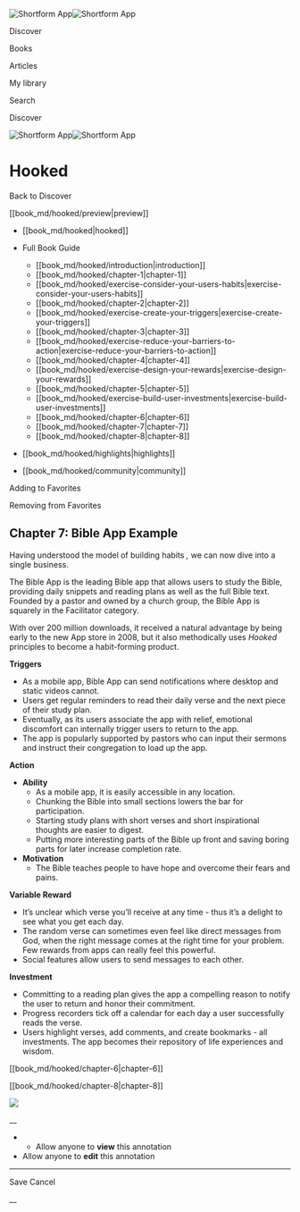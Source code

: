 ![Shortform App](/img/logo.36a2399e.svg)![Shortform App](/img/logo-dark.70c1b072.svg)

Discover

Books

Articles

My library

Search

Discover

![Shortform App](/img/logo.36a2399e.svg)![Shortform App](/img/logo-dark.70c1b072.svg)

# Hooked

Back to Discover

[[book_md/hooked/preview|preview]]

  * [[book_md/hooked|hooked]]
  * Full Book Guide

    * [[book_md/hooked/introduction|introduction]]
    * [[book_md/hooked/chapter-1|chapter-1]]
    * [[book_md/hooked/exercise-consider-your-users-habits|exercise-consider-your-users-habits]]
    * [[book_md/hooked/chapter-2|chapter-2]]
    * [[book_md/hooked/exercise-create-your-triggers|exercise-create-your-triggers]]
    * [[book_md/hooked/chapter-3|chapter-3]]
    * [[book_md/hooked/exercise-reduce-your-barriers-to-action|exercise-reduce-your-barriers-to-action]]
    * [[book_md/hooked/chapter-4|chapter-4]]
    * [[book_md/hooked/exercise-design-your-rewards|exercise-design-your-rewards]]
    * [[book_md/hooked/chapter-5|chapter-5]]
    * [[book_md/hooked/exercise-build-user-investments|exercise-build-user-investments]]
    * [[book_md/hooked/chapter-6|chapter-6]]
    * [[book_md/hooked/chapter-7|chapter-7]]
    * [[book_md/hooked/chapter-8|chapter-8]]
  * [[book_md/hooked/highlights|highlights]]
  * [[book_md/hooked/community|community]]



Adding to Favorites 

Removing from Favorites 

## Chapter 7: Bible App Example

Having understood the model of building habits _,_ we can now dive into a single business.

The Bible App is the leading Bible app that allows users to study the Bible, providing daily snippets and reading plans as well as the full Bible text. Founded by a pastor and owned by a church group, the Bible App is squarely in the Facilitator category.

With over 200 million downloads, it received a natural advantage by being early to the new App store in 2008, but it also methodically uses _Hooked_ principles to become a habit-forming product.

**Triggers**

  * As a mobile app, Bible App can send notifications where desktop and static videos cannot.
  * Users get regular reminders to read their daily verse and the next piece of their study plan.
  * Eventually, as its users associate the app with relief, emotional discomfort can internally trigger users to return to the app.
  * The app is popularly supported by pastors who can input their sermons and instruct their congregation to load up the app.



**Action**

  * **Ability**
    * As a mobile app, it is easily accessible in any location. 
    * Chunking the Bible into small sections lowers the bar for participation.
    * Starting study plans with short verses and short inspirational thoughts are easier to digest.
    * Putting more interesting parts of the Bible up front and saving boring parts for later increase completion rate.
  * **Motivation**
    * The Bible teaches people to have hope and overcome their fears and pains. 



**Variable Reward**

  * It’s unclear which verse you’ll receive at any time - thus it’s a delight to see what you get each day.
  * The random verse can sometimes even feel like direct messages from God, when the right message comes at the right time for your problem. Few rewards from apps can really feel this powerful. 
  * Social features allow users to send messages to each other.



**Investment**

  * Committing to a reading plan gives the app a compelling reason to notify the user to return and honor their commitment.
  * Progress recorders tick off a calendar for each day a user successfully reads the verse.
  * Users highlight verses, add comments, and create bookmarks - all investments. The app becomes their repository of life experiences and wisdom. 



[[book_md/hooked/chapter-6|chapter-6]]

[[book_md/hooked/chapter-8|chapter-8]]

![](https://bat.bing.com/action/0?ti=56018282&Ver=2&mid=4c83cdbc-8df7-455d-bc1c-6aac8930e9c2&sid=49fff5b0636c11eeb9c611038afc8668&vid=4a005010636c11ee80c703d4c4a7acd5&vids=0&msclkid=N&pi=0&lg=en-US&sw=800&sh=600&sc=24&nwd=1&tl=Shortform%20%7C%20Book&p=https%3A%2F%2Fwww.shortform.com%2Fapp%2Fbook%2Fhooked%2Fchapter-7&r=&lt=398&evt=pageLoad&sv=1&rn=36888)

__

  *   * Allow anyone to **view** this annotation
  * Allow anyone to **edit** this annotation



* * *

Save Cancel

__



